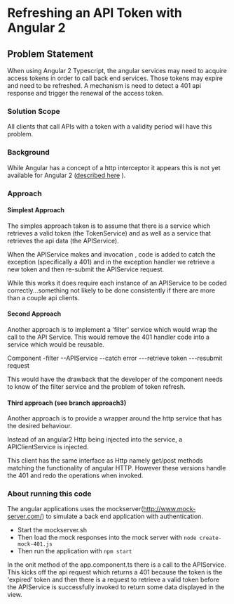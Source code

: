 # Refreshing an API Token with Angular 2

## Problem Statement

When using Angular 2 Typescript, the angular services may need to acquire access tokens in
order to call back end services.  Those tokens may expire and need to be refreshed.  A mechanism is need to detect a 401 api response and trigger the renewal of the access token.

### Solution Scope

All clients that call APIs with a token with a validity period will have this problem.

### Background

While Angular has a concept of a http interceptor it appears this is not yet available for Angular 2 ([described here](http://stackoverflow.com/questions/35498456/what-is-httpinterceptor-equivalent-in-angular2) ).

### Approach

####  Simplest Approach
The simples approach taken is to assume that there is a service which retrieves a valid token (the TokenService) and as well as a service that retrieves the api data (the APIService).

When the APIService makes and invocation , code is added to catch the exception (specifically a 401)
and in the exception handler we retrieve a new token and then re-submit the APIService request.

While this works it does require each instance of an APIService to be coded correctly...something not likely to be done consistently if there are more than a couple api clients.

#### Second Approach

Another approach is to implement a 'filter' service which would wrap the call to the API Service.
This would remove the 401 handler code into a service which would be reusable.

Component
-filter
--APIService
--catch error
---retrieve token
---resubmit request

This would have the drawback that the developer of the component needs to know of the filter service and the problem of token refresh.

#### Third approach (see branch approach3)
Another approach is to provide a wrapper around the http service that has the desired behaviour.

Instead of an angular2 Http being injected into the service, a APIClientService is injected.

This client has the same interface as Http namely get/post methods matching the functionality of angular HTTP. However these versions handle the 401 and redo the operations when invoked.

### About running this code

The angular applications uses the mockserver(http://www.mock-server.com/) to simulate a back end application with authentication.

- Start the mockserver.sh
- Then load the mock responses into the mock server with ```node create-mock-401.js```
- Then run the application with ```npm start```

In the onit method of the app.component.ts there is a call to the APIService.
This kicks off the api request which returns a 401 because the token is the 'expired' token and then there is a request to retrieve a valid token before the APIService is successfully invoked to return some data displayed in the view.
